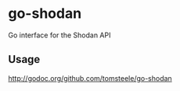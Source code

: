 # go-shodan
Go interface for the Shodan API

## Usage
http://godoc.org/github.com/tomsteele/go-shodan
